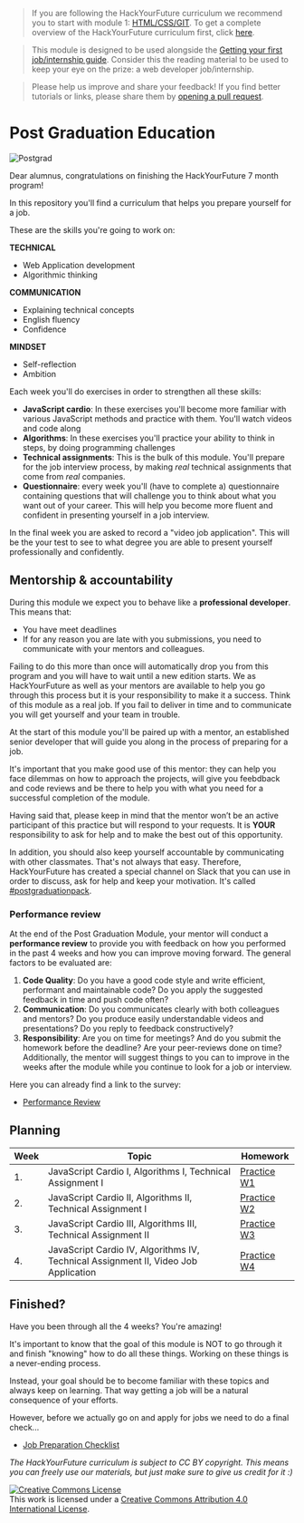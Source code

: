 > If you are following the HackYourFuture curriculum we recommend you to start with module 1: [HTML/CSS/GIT](https://github.com/HackYourFuture/HTML-CSS). To get a complete overview of the HackYourFuture curriculum first, click [here](https://github.com/HackYourFuture/curriculum).

> This module is designed to be used alongside the [Getting your first job/internship guide](https://docs.google.com/document/d/1E9WMuH_razDA29uQ76hYRgVx0JBPGaXROioi1YiDmn0/edit?usp=sharing). Consider this the reading material to be used to keep your eye on the prize: a web developer job/internship.

> Please help us improve and share your feedback! If you find better tutorials
> or links, please share them by [opening a pull request](https://github.com/HackYourFuture/post-grad-ed/pulls).

# Post Graduation Education

![Postgrad](postgrad.png)

Dear alumnus, congratulations on finishing the HackYourFuture 7 month program!

In this repository you'll find a curriculum that helps you prepare yourself for a job.

These are the skills you're going to work on:

**TECHNICAL**

- Web Application development
- Algorithmic thinking

**COMMUNICATION**

- Explaining technical concepts
- English fluency
- Confidence

**MINDSET**

- Self-reflection
- Ambition

Each week you'll do exercises in order to strengthen all these skills:

- **JavaScript cardio**: In these exercises you'll become more familiar with various JavaScript methods and practice with them. You'll watch videos and code along
- **Algorithms**: In these exercises you'll practice your ability to think in steps, by doing programming challenges
- **Technical assignments**: This is the bulk of this module. You'll prepare for the job interview process, by making _real_ technical assignments that come from _real_ companies.
- **Questionnaire**: every week you'll (have to complete a) questionnaire containing questions that will challenge you to think about what you want out of your career. This will help you become more fluent and confident in presenting yourself in a job interview.

In the final week you are asked to record a "video job application". This will be the your test to see to what degree you are able to present yourself professionally and confidently.

## Mentorship & accountability

During this module we expect you to behave like a **professional developer**. This means that:

- You have meet deadlines
- If for any reason you are late with you submissions, you need to communicate with your mentors and colleagues.

Failing to do this more than once will automatically drop you from this program and you will have to wait until a new edition starts. We as HackYourFuture as well as your mentors are available to help you go through this process but it is your responsibility to make it a success. Think of this module as a real job. If you fail to deliver in time and to communicate you will get yourself and your team in trouble.

At the start of this module you'll be paired up with a mentor, an established senior developer that will guide you along in the process of preparing for a job.

It's important that you make good use of this mentor: they can help you face dilemmas on how to approach the projects, will give you feebdback and code reviews and be there to help you with what you need for a successful completion of the module.

Having said that, please keep in mind that the mentor won’t be an active participant of this practice but will respond to your requests. It is **YOUR** responsibility to ask for help and to make the best out of this opportunity.

In addition, you should also keep yourself accountable by communicating with other classmates. That's not always that easy. Therefore, HackYourFuture has created a special channel on Slack that you can use in order to discuss, ask for help and keep your motivation. It's called [#postgraduationpack](https://hackyourfuture.slack.com/archives/C010LE1F9U7).

### Performance review

At the end of the Post Graduation Module, your mentor will conduct a **performance review** to provide you with feedback on how you performed in the past 4 weeks and how you can improve moving forward. The general factors to be evaluated are:

1. **Code Quality**: Do you have a good code style and write efficient, performant and maintainable code? Do you apply the suggested feedback in time and push code often?
2. **Communication**: Do you communicates clearly with both colleagues and mentors? Do you produce easily understandable videos and presentations? Do you reply to feedback constructively?
3. **Responsibility**: Are you on time for meetings? And do you submit the homework before the deadline? Are your peer-reviews done on time? Additionally, the mentor will suggest things to you can to improve in the weeks after the module while you continue to look for a job or interview.

Here you can already find a link to the survey:

- [Performance Review](https://docs.google.com/document/d/11X69WKezQn7X3TYW14RoV6RDiJM-G0HEhX7jT5ddDVo/copy)

## Planning

| Week | Topic                                                                               | Homework                        |
| ---- | ----------------------------------------------------------------------------------- | ------------------------------- |
| 1.   | JavaScript Cardio I, Algorithms I, Technical Assignment I                           | [Practice W1](/Week1/README.md) |
| 2.   | JavaScript Cardio II, Algorithms II, Technical Assignment I                         | [Practice W2](/Week2/README.md) |
| 3.   | JavaScript Cardio III, Algorithms III, Technical Assignment II                      | [Practice W3](/Week3/README.md) |
| 4.   | JavaScript Cardio IV, Algorithms IV, Technical Assignment II, Video Job Application | [Practice W4](/Week4/README.md) |

## Finished?

Have you been through all the 4 weeks? You're amazing!

It's important to know that the goal of this module is NOT to go through it and finish "knowing" how to do all these things. Working on these things is a never-ending process.

Instead, your goal should be to become familiar with these topics and always keep on learning. That way getting a job will be a natural consequence of your efforts.

However, before we actually go on and apply for jobs we need to do a final check...

- [Job Preparation Checklist](checklist.md)

_The HackYourFuture curriculum is subject to CC BY copyright. This means you can freely use our materials, but just make sure to give us credit for it :)_

<a rel="license" href="http://creativecommons.org/licenses/by/4.0/"><img alt="Creative Commons License" style="border-width:0" src="https://i.creativecommons.org/l/by/4.0/88x31.png" /></a><br />This work is licensed under a <a rel="license" href="http://creativecommons.org/licenses/by/4.0/">Creative Commons Attribution 4.0 International License</a>.
